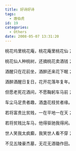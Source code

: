 ```yaml
---
title: 好诗好诗
tags:
  - 唐伯虎
id: 19
categories:
  - Others
date: 2008-05-07 13:31:20
---
```


桃花坞里桃花庵，桃花庵里桃花仙；

桃花仙人种桃树，还摘桃花卖酒钱；

酒醒只在花前坐，酒醉还来花下眠；

酒醉酒醒日复日，花开花落年复年。

但愿老死花酒间，不愿鞠躬车马前；

车尘马足贵者趣，酒盏花枝贫者缘。

若将富贵比贫贱，一在平地一在天； 

若将贫贱比车马，他得驱驰我得闲。

世人笑我太疯癫，我笑世人看不穿； 

不见五陵豪杰墓，无花无酒锄作田。